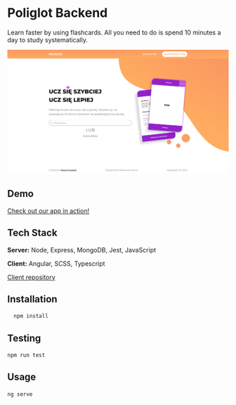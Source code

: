 
# Poliglot Backend

Learn faster by using flashcards. All you need to do is spend 10 minutes a day to study systematically.

![App Screenshot](./github/homepage.png)


## Demo

[Check out our app in action!](https://poliglot.onrender.com/home)


## Tech Stack

**Server:** Node, Express, MongoDB, Jest, JavaScript

**Client:** Angular, SCSS, Typescript

[Client repository](https://github.com/marcing20067/poliglot-frontend)
  

## Installation

```bash
  npm install 
```


## Testing

```bash
npm run test
```


## Usage

```bash
ng serve
```